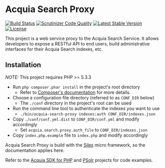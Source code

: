 # Acquia Search Proxy

[![Build Status](https://travis-ci.org/acquia/acquia-search-proxy.svg?branch=master)](https://travis-ci.org/acquia/acquia-search-proxy)
[![Scrutinizer Code Quality](https://scrutinizer-ci.com/g/acquia/acquia-search-proxy/badges/quality-score.png?b=master)](https://scrutinizer-ci.com/g/acquia/acquia-search-proxy/?branch=master)
[![Latest Stable Version](https://poser.pugx.org/acquia/acquia-search-proxy/v/stable.png)](https://packagist.org/packages/acquia/acquia-search-proxy)
[![License](https://poser.pugx.org/acquia/acquia-search-proxy/license.svg)](https://packagist.org/packages/acquia/acquia-search-proxy)

This project is a web service proxy to the Acquia Search Service. It allows
developers to expose a RESTful API to end users, build administrative interfaces
for their Acquia Search indexes, etc.

## Installation

*NOTE:* This project requires PHP >= 5.3.3

* Run `php composer.phar install` in the project's root directory
  * Refer to [Composer's documentation](https://github.com/composer/composer/blob/master/doc/00-intro.md#introduction) for more details.
* Choose a configuration file directory (referred to as `CONF_DIR` below)
  * The `./conf` directory in the project's root can be used
* Run the command line tool to authenticate the indexes you want to use
  * `./bin/acquia-search-proxy indexes:auth CONF_DIR/indexes.json`
* Copy `./conf/conf.yml.dist` to `CONF_DIR/conf.yml` and modify accordingly
  * Set `acquia.search.proxy.auth_file` to `CONF_DIR/indexes.json`
* Copy `index.php.example` file to `index.php` and modify accordingly

Acquia Search Proxy is build with the [Silex](http://silex.sensiolabs.org/)
micro framework, so the documentation applies here.

Refer to the [Acquia SDK for PHP](http://github.com/acquia/acquia-sdk-php) and
[PSolr](http://github.com/cpliakas/psolr) projects for code examples.
